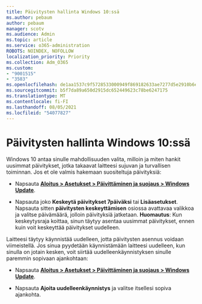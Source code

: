 ```yaml
---
title: Päivitysten hallinta Windows 10:ssä
ms.author: pebaum
author: pebaum
manager: scotv
ms.audience: Admin
ms.topic: article
ms.service: o365-administration
ROBOTS: NOINDEX, NOFOLLOW
localization_priority: Priority
ms.collection: Adm_O365
ms.custom:
- "9001515"
- "3583"
ms.openlocfilehash: de1aa1537c9f5728533000949f869182633ae7277d5e2910b6e572a10195571d
ms.sourcegitcommit: b5f7da89a650d2915dc652449623c78be6247175
ms.translationtype: MT
ms.contentlocale: fi-FI
ms.lasthandoff: 08/05/2021
ms.locfileid: "54077827"
---
```

# <a name="manage-updates-in-windows-10"></a>Päivitysten hallinta Windows 10:ssä

Windows 10 antaa sinulle mahdollisuuden valita, milloin ja miten hankit uusimmat päivitykset, jotka takaavat laitteesi sujuvan ja turvallisen toiminnan. Jos et ole valmis hakemaan suositeltuja päivityksiä:

- Napsauta **[Aloitus > Asetukset > Päivittäminen ja suojaus > Windows Update](ms-settings:windowsupdate)**.

- Napsauta joko **Keskeytä päivitykset 7päiväksi** tai **Lisäasetukset**. Napsauta sitten **päivitysten keskeyttämisen** osiossa avattavaa valikkoa ja valitse päivämäärä, jolloin päivityksiä jatketaan. **Huomautus**: Kun keskeytysraja koittaa, sinun täytyy asentaa uusimmat päivitykset, ennen kuin voit keskeyttää päivitykset uudelleen.

Laitteesi täytyy käynnistää uudelleen, jotta päivitysten asennus voidaan viimeistellä. Jos sinua pyydetään käynnistämään laitteesi uudelleen, kun sinulla on jotain kesken, voit siirtää uudelleenkäynnistyksen sinulle paremmin sopivaan ajankohtaan:

- Napsauta **[Aloitus > Asetukset > Päivittäminen ja suojaus > Windows Update](ms-settings:windowsupdate)**.

- Napsauta **Ajoita uudelleenkäynnistys** ja valitse itsellesi sopiva ajankohta.
